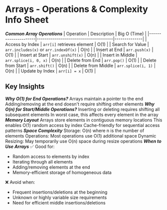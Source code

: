 # Arrays - Operations & Complexity Info Sheet

**_Common Array Operations_**
| Operation | Description | Big O (Time) |
|---------------------|--------------------------------------|--------------|
| Access by Index | `arr[i]` retrieves element | O(1) |
| Search for Value | `arr.includes(x)` or `arr.indexOf(x)` | O(n) |
| Insert at End | `arr.push(x)` | O(1) |
| Insert at Start | `arr.unshift(x)` | O(n) |
| Insert in Middle | `arr.splice(i, 0, x)` | O(n) |
| Delete from End | `arr.pop()` | O(1) |
| Delete from Start | `arr.shift()` | O(n) |
| Delete from Middle | `arr.splice(i, 1)` | O(n) |
| Update by Index | `arr[i] = x` | O(1) |

## Key Insights

**_Why O(1) for End Operations?_**
Arrays maintain a pointer to the end
Adding/removing at the end doesn't require shifting other elements
**_Why O(n) for Start/Middle Operations?_**
Inserting or deleting requires shifting all subsequent elements
In worst case, this affects every element in the array
**_Memory Layout_**
Arrays store elements in contiguous memory locations
This enables O(1) random access by index
Cache-friendly for sequential access patterns
**_Space Complexity_**
Storage: O(n) where n is the number of elements
Operations: Most operations use O(1) additional space
Dynamic Resizing: May temporarily use O(n) space during resize operations
**_When to Use Arrays_**
✅ Good for:

- Random access to elements by index
- Iterating through all elements
- Adding/removing elements at the end
- Memory-efficient storage of homogeneous data

❌ Avoid when:

- Frequent insertions/deletions at the beginning
- Unknown or highly variable size requirements
- Need for efficient middle insertions/deletions
